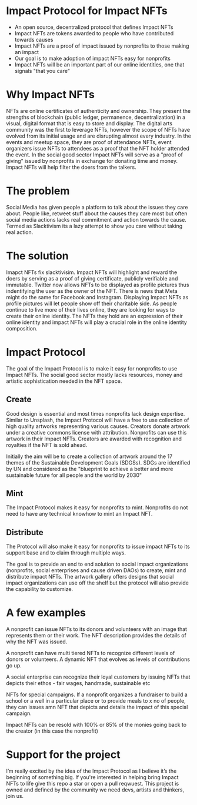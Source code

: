 # Impact Protocol for Impact NFTs

* An open source, decentralized protocol that defines Impact NFTs 
* Impact NFTs are tokens awarded to people who have contributed towards causes
* Impact NFTs are a proof of impact issued by nonprofits to those making an impact
* Our goal is to make adoption of impact NFTs easy for nonprofits
* Impact NFTs will be an important part of our online identities, one that signals "that you care"

# Why Impact NFTs

NFTs are online certificates of authenticity and ownership. They present the strengths of blockchain (public ledger, permanence, decentralization) in a visual, digital format that is easy to store and display. The digital arts community was the first to leverage NFTs, however the scope of NFTs have evolved from its initial usage and are disrupting almost every industry. In the events and meetup space, they are proof of attendance NFTs, event organizers issue NFTs to attendees as a proof that the NFT holder attended the event. In the social good sector Impact NFTs will serve as a "proof of giving" issued by nonprofits in exchange for donating time and money. Impact NFTs will help filter the doers from the talkers. 

# The problem 

Social Media has given people a platform to talk about the issues they care about. People like, retweet stuff about the causes they care most but often social media actions lacks real commitment and action towards the cause. Termed as Slacktivism its a lazy attempt to show you care without taking real action.

# The solution

Imapct NFTs fix slacktivisim. Impact NFTs will highlight and reward the doers by serving as a proof of giving certificate, publicly verifiable and immutable. Twitter now allows NFTs to be displayed as profile pictures thus indentifying the user as the owner of the NFT. There is news that Meta might do the same for Facebook and Instagram. Displaying Impact NFTs as profile pictures will let people show off their charitable side. As people continue to live more of their lives online, they are looking for ways to create their online identity. The NFTs they hold are an expression of their online identity and impact NFTs will play a crucial role in the online identity composition. 

# Impact Protocol

The goal of the Impact Protocol is to make it easy for nonprofits to use Impact NFTs. The social good sector mostly lacks resources, money and artistic sophistication needed in the NFT space. 

## Create 
Good design is essential and most times nonprofits lack design expertise. Similar to Unsplash, the Impact Protocol will have a free to use collection of high quality artworks representing various causes. Creators donate artwork under a creative commons license with attribution. Nonprofits can use this artwork in their Impact NFTs. Creators are awarded with recognition and royalties if the NFT is sold ahead.

Initially the aim will be to create a collection of artwork around the 17 themes of the Sustainable Development Goals (SDGSs). SDGs are identified by UN and considered as the "blueprint to achieve a better and more sustainable future for all people and the world by 2030"

## Mint

The Impact Protocol makes it easy for nonprofits to mint. Nonprofits do not need to have any technical knowhow to mint an Impact NFT. 

## Distribute

The Protocol will also make it easy for nonprofits to issue impact NFTs to its support base and to claim through multiple ways. 

The goal is to provide an end to end solution to social impact organizations (nonprofits, social enterprises and cause driven DAOs) to create, mint and distribute impact NFTs. The artwork gallery offers designs that social impact organizations can use off the shelf but the protocol will also provide the capability to customize. 

# A few examples

A nonprofit can issue NFTs to its donors and volunteers with an image that represents them or their work. The NFT description provides the details of why the NFT was issued.

A nonprofit can have multi tiered NFTs to recognize different levels of donors or volunteers. A dynamic NFT that evolves as levels of contributions go up. 

A social enterprise can recognize their loyal customers by issuing NFTs that depicts their ethos - fair wages, handmade, sustainable etc

NFTs for special campaigns. If a nonprofit organizes a fundraiser to build a school or a well in a particular place or to provide meals to x no of people, they can issues amn NFT that depicts and details the impact of this special campaign.

Impact NFTs can be resold with 100% or 85% of the monies going back to the creator (in this case the nonprofit)

# Support for the project

I’m really excited by the idea of the Impact Protocol as I believe it’s the beginning of something big. If you're interested in helping bring Impact NFTs to life give this repo a star or open a pull reqwuest. This project is owned and defined by the community we need devs, artists and thinkers, join us.
